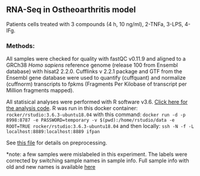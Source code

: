 ## RNA-Seq in Ostheoarthritis model

Patients cells treated with 3 compounds (4 h, 10 ng/ml), 2-TNFa, 3-LPS, 4-IFg.

### Methods:

All samples were checked for quality with fastQC v0.11.9 and aligned to a GRCh38 *Homo sapiens* reference genome (release 100 from Ensembl database) with hisat2 2.2.0. Cufflinks v 2.2.1 package and GTF from the Ensembl gene database were used to quantify (cuffquant) and normalize (cuffnorm) transcripts to fpkms (Fragments Per Kilobase of transcript per Million fragments mapped).

All statisical analyses were performed with R software v3.6. [Click here for the analysis code](analysis.R). R was run in this docker container: `rocker/rstudio:3.6.3-ubuntu18.04` with this command:
`docker run -d -p 8998:8787 -e PASSWORD=temporary -v $(pwd):/home/rstudio/data -e ROOT=TRUE rocker/rstudio:3.6.3-ubuntu18.04`
and then locally:
`ssh -N -f -L localhost:8889:localhost:8889 ifpan`


See [this file](pipeline_run_and_inputs.md) for details on preprocessing.


*note: a few samples were mislabeled in this experiment. The labels were corrected by switching sample names in sample info. Full sample info with old and new names is available [here](http://149.156.177.112/projects/ifpan-chwastek-cells/analysis/full_sample_info.csv)

